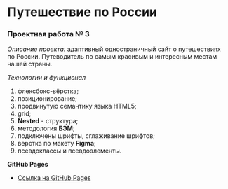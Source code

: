 # Путешествие по России

### Проектная работа № 3



_Описание проекта:_ адаптивный одностраничный сайт о путешествиях по России. Путеводитель по самым красивым и интересным местам нашей страны.

_Технологии и функционал_
 1) флексбокс-вёрстка;
 2) позиционирование;
 3) продвинутую семантику языка HTML5;
 4) grid;
 5) **Nested** - структура;
 6) методология **БЭМ**;
 7) подключены шрифты, сглаживание шрифтов;
 8) верстка по макету **Figma**;
 9) псевдоклассы и псевдоэлементы.


**GitHub Pages**

* [Ссылка на GitHub Pages](https://biswap9.github.io/russian-travel/)

